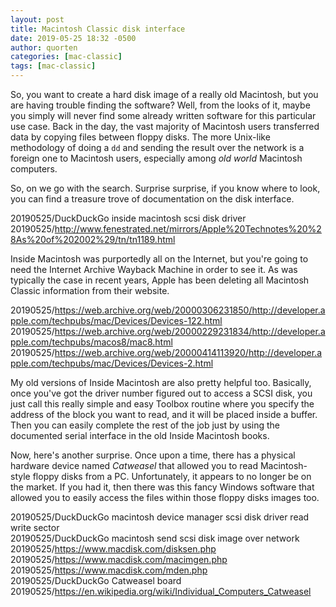 ```yaml
---
layout: post
title: Macintosh Classic disk interface
date: 2019-05-25 18:32 -0500
author: quorten
categories: [mac-classic]
tags: [mac-classic]
---
```


So, you want to create a hard disk image of a really old Macintosh,
but you are having trouble finding the software?  Well, from the looks
of it, maybe you simply will never find some already written software
for this particular use case.  Back in the day, the vast majority of
Macintosh users transferred data by copying files between floppy
disks.  The more Unix-like methodology of doing a `dd` and sending the
result over the network is a foreign one to Macintosh users,
especially among _old world_ Macintosh computers.

So, on we go with the search.  Surprise surprise, if you know where to
look, you can find a treasure trove of documentation on the disk
interface.

20190525/DuckDuckGo inside macintosh scsi disk driver  
20190525/http://www.fenestrated.net/mirrors/Apple%20Technotes%20%28As%20of%202002%29/tn/tn1189.html

Inside Macintosh was purportedly all on the Internet, but you're going
to need the Internet Archive Wayback Machine in order to see it.  As
was typically the case in recent years, Apple has been deleting all
Macintosh Classic information from their website.

20190525/https://web.archive.org/web/20000306231850/http://developer.apple.com/techpubs/mac/Devices/Devices-122.html  
20190525/https://web.archive.org/web/20000229231834/http://developer.apple.com/techpubs/macos8/mac8.html  
20190525/https://web.archive.org/web/20000414113920/http://developer.apple.com/techpubs/mac/Devices/Devices-2.html

<!-- more -->

My old versions of Inside Macintosh are also pretty helpful too.
Basically, once you've got the driver number figured out to access a
SCSI disk, you just call this really simple and easy Toolbox routine
where you specify the address of the block you want to read, and it
will be placed inside a buffer.  Then you can easily complete the rest
of the job just by using the documented serial interface in the old
Inside Macintosh books.

Now, here's another surprise.  Once upon a time, there has a physical
hardware device named _Catweasel_ that allowed you to read
Macintosh-style floppy disks from a PC.  Unfortunately, it appears to
no longer be on the market.  If you had it, then there was this fancy
Windows software that allowed you to easily access the files within
those floppy disks images too.

20190525/DuckDuckGo macintosh device manager scsi disk driver read
  write sector  
20190525/DuckDuckGo macintosh send scsi disk image over network  
20190525/https://www.macdisk.com/disksen.php  
20190525/https://www.macdisk.com/macimgen.php  
20190525/https://www.macdisk.com/mden.php  
20190525/DuckDuckGo Catweasel board  
20190525/https://en.wikipedia.org/wiki/Individual_Computers_Catweasel
